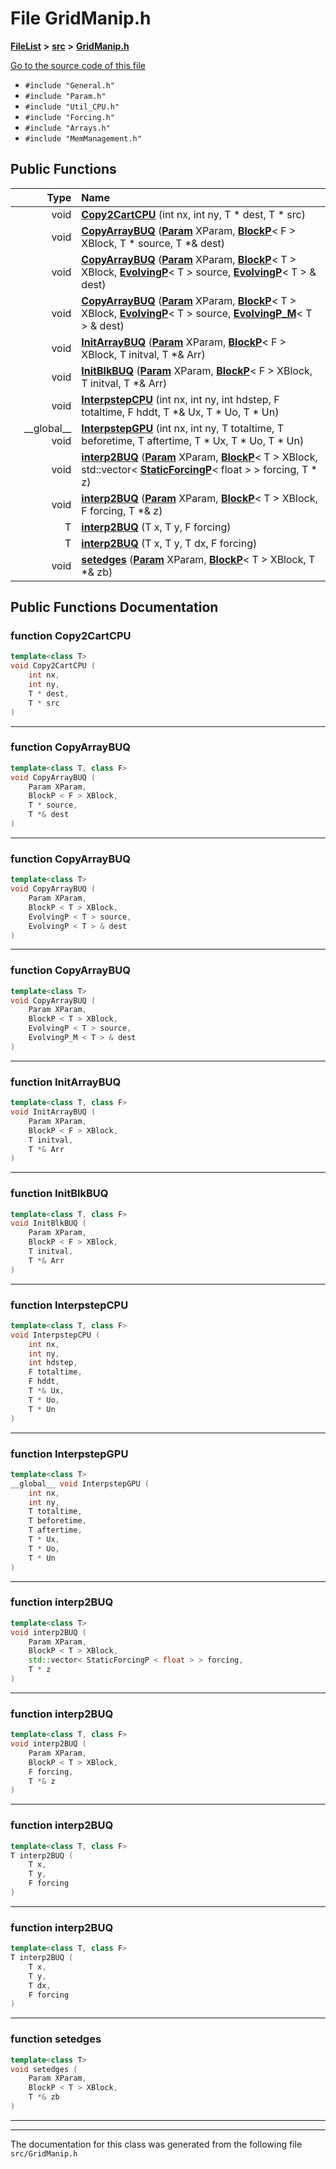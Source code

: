 

# File GridManip.h



[**FileList**](files.md) **>** [**src**](dir_68267d1309a1af8e8297ef4c3efbcdba.md) **>** [**GridManip.h**](GridManip_8h.md)

[Go to the source code of this file](GridManip_8h_source.md)



* `#include "General.h"`
* `#include "Param.h"`
* `#include "Util_CPU.h"`
* `#include "Forcing.h"`
* `#include "Arrays.h"`
* `#include "MemManagement.h"`





































## Public Functions

| Type | Name |
| ---: | :--- |
|  void | [**Copy2CartCPU**](#function-copy2cartcpu) (int nx, int ny, T \* dest, T \* src) <br> |
|  void | [**CopyArrayBUQ**](#function-copyarraybuq) ([**Param**](classParam.md) XParam, [**BlockP**](structBlockP.md)&lt; F &gt; XBlock, T \* source, T \*& dest) <br> |
|  void | [**CopyArrayBUQ**](#function-copyarraybuq) ([**Param**](classParam.md) XParam, [**BlockP**](structBlockP.md)&lt; T &gt; XBlock, [**EvolvingP**](structEvolvingP.md)&lt; T &gt; source, [**EvolvingP**](structEvolvingP.md)&lt; T &gt; & dest) <br> |
|  void | [**CopyArrayBUQ**](#function-copyarraybuq) ([**Param**](classParam.md) XParam, [**BlockP**](structBlockP.md)&lt; T &gt; XBlock, [**EvolvingP**](structEvolvingP.md)&lt; T &gt; source, [**EvolvingP\_M**](structEvolvingP__M.md)&lt; T &gt; & dest) <br> |
|  void | [**InitArrayBUQ**](#function-initarraybuq) ([**Param**](classParam.md) XParam, [**BlockP**](structBlockP.md)&lt; F &gt; XBlock, T initval, T \*& Arr) <br> |
|  void | [**InitBlkBUQ**](#function-initblkbuq) ([**Param**](classParam.md) XParam, [**BlockP**](structBlockP.md)&lt; F &gt; XBlock, T initval, T \*& Arr) <br> |
|  void | [**InterpstepCPU**](#function-interpstepcpu) (int nx, int ny, int hdstep, F totaltime, F hddt, T \*& Ux, T \* Uo, T \* Un) <br> |
|  \_\_global\_\_ void | [**InterpstepGPU**](#function-interpstepgpu) (int nx, int ny, T totaltime, T beforetime, T aftertime, T \* Ux, T \* Uo, T \* Un) <br> |
|  void | [**interp2BUQ**](#function-interp2buq) ([**Param**](classParam.md) XParam, [**BlockP**](structBlockP.md)&lt; T &gt; XBlock, std::vector&lt; [**StaticForcingP**](structStaticForcingP.md)&lt; float &gt; &gt; forcing, T \* z) <br> |
|  void | [**interp2BUQ**](#function-interp2buq) ([**Param**](classParam.md) XParam, [**BlockP**](structBlockP.md)&lt; T &gt; XBlock, F forcing, T \*& z) <br> |
|  T | [**interp2BUQ**](#function-interp2buq) (T x, T y, F forcing) <br> |
|  T | [**interp2BUQ**](#function-interp2buq) (T x, T y, T dx, F forcing) <br> |
|  void | [**setedges**](#function-setedges) ([**Param**](classParam.md) XParam, [**BlockP**](structBlockP.md)&lt; T &gt; XBlock, T \*& zb) <br> |




























## Public Functions Documentation




### function Copy2CartCPU 

```C++
template<class T>
void Copy2CartCPU (
    int nx,
    int ny,
    T * dest,
    T * src
) 
```




<hr>



### function CopyArrayBUQ 

```C++
template<class T, class F>
void CopyArrayBUQ (
    Param XParam,
    BlockP < F > XBlock,
    T * source,
    T *& dest
) 
```




<hr>



### function CopyArrayBUQ 

```C++
template<class T>
void CopyArrayBUQ (
    Param XParam,
    BlockP < T > XBlock,
    EvolvingP < T > source,
    EvolvingP < T > & dest
) 
```




<hr>



### function CopyArrayBUQ 

```C++
template<class T>
void CopyArrayBUQ (
    Param XParam,
    BlockP < T > XBlock,
    EvolvingP < T > source,
    EvolvingP_M < T > & dest
) 
```




<hr>



### function InitArrayBUQ 

```C++
template<class T, class F>
void InitArrayBUQ (
    Param XParam,
    BlockP < F > XBlock,
    T initval,
    T *& Arr
) 
```




<hr>



### function InitBlkBUQ 

```C++
template<class T, class F>
void InitBlkBUQ (
    Param XParam,
    BlockP < F > XBlock,
    T initval,
    T *& Arr
) 
```




<hr>



### function InterpstepCPU 

```C++
template<class T, class F>
void InterpstepCPU (
    int nx,
    int ny,
    int hdstep,
    F totaltime,
    F hddt,
    T *& Ux,
    T * Uo,
    T * Un
) 
```




<hr>



### function InterpstepGPU 

```C++
template<class T>
__global__ void InterpstepGPU (
    int nx,
    int ny,
    T totaltime,
    T beforetime,
    T aftertime,
    T * Ux,
    T * Uo,
    T * Un
) 
```




<hr>



### function interp2BUQ 

```C++
template<class T>
void interp2BUQ (
    Param XParam,
    BlockP < T > XBlock,
    std::vector< StaticForcingP < float > > forcing,
    T * z
) 
```




<hr>



### function interp2BUQ 

```C++
template<class T, class F>
void interp2BUQ (
    Param XParam,
    BlockP < T > XBlock,
    F forcing,
    T *& z
) 
```




<hr>



### function interp2BUQ 

```C++
template<class T, class F>
T interp2BUQ (
    T x,
    T y,
    F forcing
) 
```




<hr>



### function interp2BUQ 

```C++
template<class T, class F>
T interp2BUQ (
    T x,
    T y,
    T dx,
    F forcing
) 
```




<hr>



### function setedges 

```C++
template<class T>
void setedges (
    Param XParam,
    BlockP < T > XBlock,
    T *& zb
) 
```




<hr>

------------------------------
The documentation for this class was generated from the following file `src/GridManip.h`

